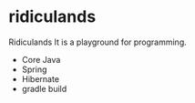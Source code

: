 # ridiculands
Ridiculands
It is a playground for programming.

- Core Java
- Spring
- Hibernate
- gradle build